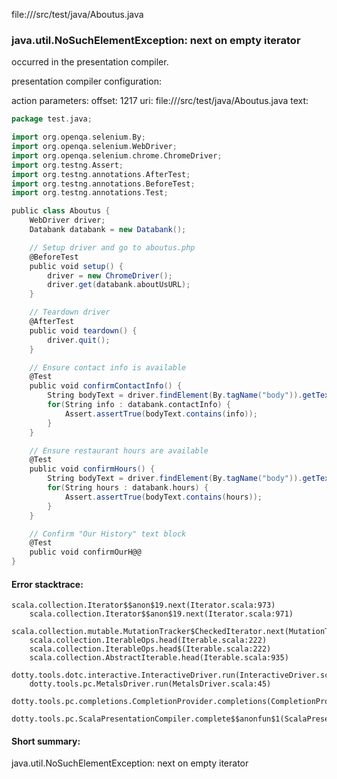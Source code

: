 file://<WORKSPACE>/src/test/java/Aboutus.java
### java.util.NoSuchElementException: next on empty iterator

occurred in the presentation compiler.

presentation compiler configuration:


action parameters:
offset: 1217
uri: file://<WORKSPACE>/src/test/java/Aboutus.java
text:
```scala
package test.java;

import org.openqa.selenium.By;
import org.openqa.selenium.WebDriver;
import org.openqa.selenium.chrome.ChromeDriver;
import org.testng.Assert;
import org.testng.annotations.AfterTest;
import org.testng.annotations.BeforeTest;
import org.testng.annotations.Test;

public class Aboutus {
    WebDriver driver;
    Databank databank = new Databank();

	// Setup driver and go to aboutus.php
    @BeforeTest
    public void setup() {
        driver = new ChromeDriver();
        driver.get(databank.aboutUsURL);
    }

    // Teardown driver
    @AfterTest
    public void teardown() {
        driver.quit();
    }

	// Ensure contact info is available
    @Test
    public void confirmContactInfo() {
        String bodyText = driver.findElement(By.tagName("body")).getText();
		for(String info : databank.contactInfo) {
			Assert.assertTrue(bodyText.contains(info));
		}
    }

	// Ensure restaurant hours are available
    @Test
    public void confirmHours() {
		String bodyText = driver.findElement(By.tagName("body")).getText();
		for(String hours : databank.hours) {
			Assert.assertTrue(bodyText.contains(hours));
		}
    }

	// Confirm "Our History" text block
	@Test
	public void confirmOurH@@
}
```



#### Error stacktrace:

```
scala.collection.Iterator$$anon$19.next(Iterator.scala:973)
	scala.collection.Iterator$$anon$19.next(Iterator.scala:971)
	scala.collection.mutable.MutationTracker$CheckedIterator.next(MutationTracker.scala:76)
	scala.collection.IterableOps.head(Iterable.scala:222)
	scala.collection.IterableOps.head$(Iterable.scala:222)
	scala.collection.AbstractIterable.head(Iterable.scala:935)
	dotty.tools.dotc.interactive.InteractiveDriver.run(InteractiveDriver.scala:164)
	dotty.tools.pc.MetalsDriver.run(MetalsDriver.scala:45)
	dotty.tools.pc.completions.CompletionProvider.completions(CompletionProvider.scala:50)
	dotty.tools.pc.ScalaPresentationCompiler.complete$$anonfun$1(ScalaPresentationCompiler.scala:146)
```
#### Short summary: 

java.util.NoSuchElementException: next on empty iterator